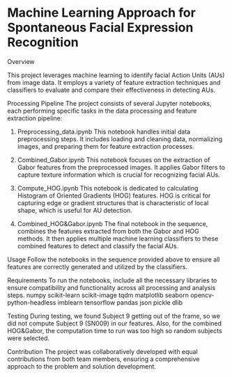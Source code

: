 # Machine Learning Approach for Spontaneous Facial Expression Recognition


Overview 

This project leverages machine learning to identify facial Action Units (AUs) from image data. It employs a variety of feature extraction techniques and classifiers to evaluate and compare their effectiveness in detecting AUs.


Processing Pipeline
The project consists of several Jupyter notebooks, each performing specific tasks in the data processing and feature extraction pipeline:

1. Preprocessing_data.ipynb
This notebook handles initial data preprocessing steps. It includes loading and cleaning data, normalizing images, and preparing them for feature extraction processes.

2. Combined_Gabor.ipynb
This notebook focuses on the extraction of Gabor features from the preprocessed images. It applies Gabor filters to capture texture information which is crucial for recognizing facial AUs.

3. Compute_HOG.ipynb
This notebook is dedicated to calculating Histogram of Oriented Gradients (HOG) features. HOG is critical for capturing edge or gradient structures that is characteristic of local shape, which is useful for AU detection.

4. Combined_HOG&Gabor.ipynb
The final notebook in the sequence, combines the features extracted from both the Gabor and HOG methods. It then applies multiple machine learning classifiers to these combined features to detect and classify the facial AUs.

Usage
Follow the notebooks in the sequence provided above to ensure all features are correctly generated and utilized by the classifiers.

Requirements
To run the notebooks, include all the necessary libraries to ensure compatibility and functionality across all processing and analysis steps.
numpy
scikit-learn
scikit-image
tqdm
matplotlib
seaborn
opencv-python-headless
imblearn
tensorflow
pandas
json
pickle
dlib

Testing 
During testing, we found Subject 9 getting out of the frame, so we did not compute Subject 9 (SN009) in our features. Also, for the combined HOG&Gabor, the computation time to run was too high so random subjects were selected. 

Contribution 
The project was collaboratively developed with equal contributions from both team members, ensuring a comprehensive approach to the problem and solution development.
